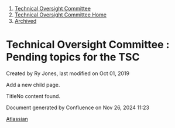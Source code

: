 1. [Technical Oversight Committee](index.html)
2. [Technical Oversight Committee Home](Technical-Oversight-Committee-Home_21430274.html)
3. [Archived](Archived_21447696.html)

# Technical Oversight Committee : Pending topics for the TSC

Created by Ry Jones, last modified on Oct 01, 2019

Add a new child page.

TitleNo content found.

Document generated by Confluence on Nov 26, 2024 11:23

[Atlassian](http://www.atlassian.com/)
